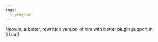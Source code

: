 ```yaml
---
tags:
  - program
---
```

Neovim, a better, rewritten version of vim with better plugin support in [[Lua]].
